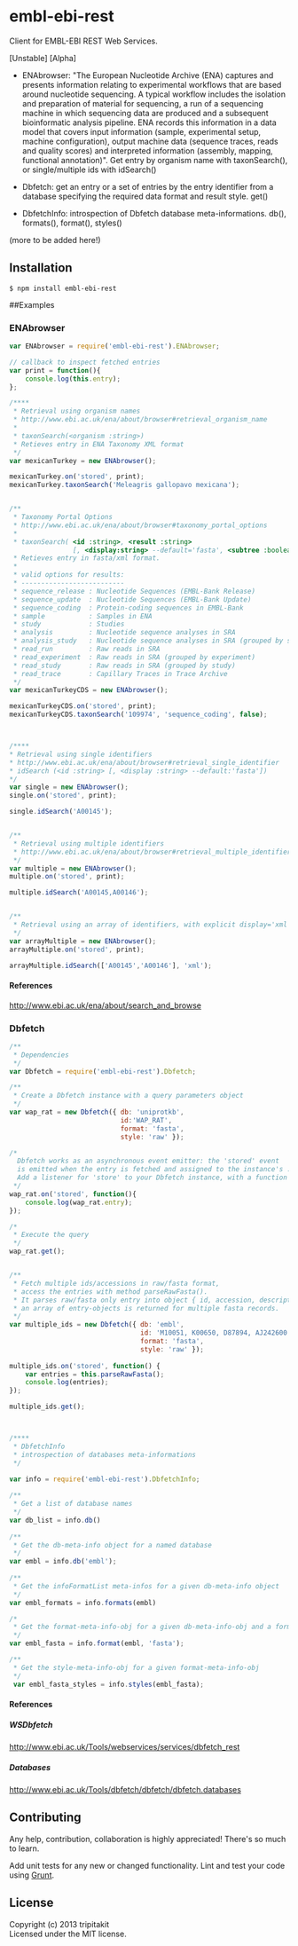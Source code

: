 # embl-ebi-rest

Client for EMBL-EBI REST Web Services.

[Unstable] [Alpha] 

* ENAbrowser: "The European Nucleotide Archive (ENA) captures and presents information relating to experimental workflows that are based around nucleotide sequencing. A typical workflow includes the isolation and preparation of material for sequencing, a run of a sequencing machine in which sequencing data are produced and a subsequent bioinformatic analysis pipeline. ENA records this information in a data model that covers input information (sample, experimental setup, machine configuration), output machine data (sequence traces, reads and quality scores) and interpreted information (assembly, mapping, functional annotation)". Get entry by organism name with taxonSearch(), or single/multiple ids with idSearch()

* Dbfetch: get an entry or a set of entries by the entry identifier from a database specifying the required data format and result style. get() 

* DbfetchInfo: introspection of Dbfetch database meta-informations. db(), formats(), format(), styles()



(more to be added here!)

## Installation
```
$ npm install embl-ebi-rest
```

##Examples

### ENAbrowser
```javascript
var ENAbrowser = require('embl-ebi-rest').ENAbrowser;

// callback to inspect fetched entries 
var print = function(){
	console.log(this.entry);
};

/****
 * Retrieval using organism names
 * http://www.ebi.ac.uk/ena/about/browser#retrieval_organism_name
 *
 * taxonSearch(<organism :string>)
 * Retieves entry in ENA Taxonomy XML format
 */ 
var mexicanTurkey = new ENAbrowser();

mexicanTurkey.on('stored', print);
mexicanTurkey.taxonSearch('Meleagris gallopavo mexicana');


/**
 * Taxonomy Portal Options
 * http://www.ebi.ac.uk/ena/about/browser#taxonomy_portal_options
 *
 * taxonSearch( <id :string>, <result :string>
	 			[, <display:string> --default='fasta', <subtree :boolean> --default=false] );
 * Retieves entry in fasta/xml format.
 *
 * valid options for results:
 * --------------------------
 * sequence_release	: Nucleotide Sequences (EMBL-Bank Release)
 * sequence_update	: Nucleotide Sequences (EMBL-Bank Update)
 * sequence_coding	: Protein-coding sequences in EMBL-Bank
 * sample			: Samples in ENA
 * study			: Studies
 * analysis			: Nucleotide sequence analyses in SRA
 * analysis_study	: Nucleotide sequence analyses in SRA (grouped by study)
 * read_run			: Raw reads in SRA
 * read_experiment	: Raw reads in SRA (grouped by experiment)
 * read_study		: Raw reads in SRA (grouped by study)
 * read_trace		: Capillary Traces in Trace Archive
 */
var mexicanTurkeyCDS = new ENAbrowser();

mexicanTurkeyCDS.on('stored', print);
mexicanTurkeyCDS.taxonSearch('109974', 'sequence_coding', false);



/****
* Retrieval using single identifiers
* http://www.ebi.ac.uk/ena/about/browser#retrieval_single_identifier
* idSearch (<id :string> [, <display :string> --default:'fasta'])
*/
var single = new ENAbrowser();
single.on('stored', print);

single.idSearch('A00145');


/**
 * Retrieval using multiple identifiers
 * http://www.ebi.ac.uk/ena/about/browser#retrieval_multiple_identifiers
 */
var multiple = new ENAbrowser();
multiple.on('stored', print);

multiple.idSearch('A00145,A00146');


/**
 * Retrieval using an array of identifiers, with explicit display='xml'
 */
var arrayMultiple = new ENAbrowser();
arrayMultiple.on('stored', print);

arrayMultiple.idSearch(['A00145','A00146'], 'xml');


```
####  References
http://www.ebi.ac.uk/ena/about/search_and_browse



### Dbfetch
```javascript
/**
 * Dependencies
 */
var Dbfetch = require('embl-ebi-rest').Dbfetch;

/**
 * Create a Dbfetch instance with a query parameters object
 */
var wap_rat = new Dbfetch({ db: 'uniprotkb',
							id:'WAP_RAT',
							format: 'fasta',
							style: 'raw' });

/* 
  Dbfetch works as an asynchronous event emitter: the 'stored' event 
  is emitted when the entry is fetched and assigned to the instance's .entry property.
  Add a listener for 'store' to your Dbfetch instance, with a function to handle the entry.
 */
wap_rat.on('stored', function(){
	console.log(wap_rat.entry);
});

/*
 * Execute the query
 */
wap_rat.get(); 


/**
 * Fetch multiple ids/accessions in raw/fasta format,
 * access the entries with method parseRawFasta().
 * It parses raw/fasta only entry into object { id, accession, description, seq },
 * an array of entry-objects is returned for multiple fasta records.
 */
var multiple_ids = new Dbfetch({ db: 'embl',
								 id: 'M10051, K00650, D87894, AJ242600',
								 format: 'fasta',
								 style: 'raw' });
									 
multiple_ids.on('stored', function() {
	var entries = this.parseRawFasta();
	console.log(entries);
});

multiple_ids.get();



/****
 * DbfetchInfo
 * introspection of databases meta-informations
 */

var info = require('embl-ebi-rest').DbfetchInfo;
 
/**
 * Get a list of database names
 */
var db_list = info.db()
  
/**
 * Get the db-meta-info object for a named database
 */
var embl = info.db('embl');
   
/**
 * Get the infoFormatList meta-infos for a given db-meta-info object
 */
var embl_formats = info.formats(embl)

/*
 * Get the format-meta-info-obj for a given db-meta-info-obj and a format-name
 */
var embl_fasta = info.format(embl, 'fasta');

/**
 * Get the style-meta-info-obj for a given format-meta-info-obj
 */
 var embl_fasta_styles = info.styles(embl_fasta);

```
#### References

##### WSDbfetch
http://www.ebi.ac.uk/Tools/webservices/services/dbfetch_rest

##### Databases
http://www.ebi.ac.uk/Tools/dbfetch/dbfetch/dbfetch.databases




## Contributing
Any help, contribution, collaboration is highly appreciated! There's so much to learn.

Add unit tests for any new or changed functionality. Lint and test your code using [Grunt](http://gruntjs.com/).


## License
Copyright (c) 2013 tripitakit  
Licensed under the MIT license.



